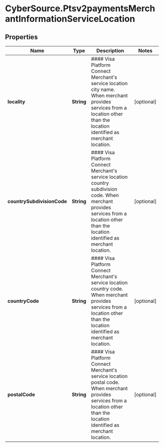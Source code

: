 # CyberSource.Ptsv2paymentsMerchantInformationServiceLocation

## Properties
Name | Type | Description | Notes
------------ | ------------- | ------------- | -------------
**locality** | **String** | #### Visa Platform Connect  Merchant&#39;s service location city name. When merchant provides services from a location other than the location identified as merchant location.  | [optional] 
**countrySubdivisionCode** | **String** | #### Visa Platform Connect  Merchant&#39;s service location country subdivision code. When merchant provides services from a location other than the location identified as merchant location.  | [optional] 
**countryCode** | **String** | #### Visa Platform Connect  Merchant&#39;s service location country code. When merchant provides services from a location other than the location identified as merchant location.  | [optional] 
**postalCode** | **String** | #### Visa Platform Connect  Merchant&#39;s service location postal code. When merchant provides services from a location other than the location identified as merchant location.  | [optional] 


